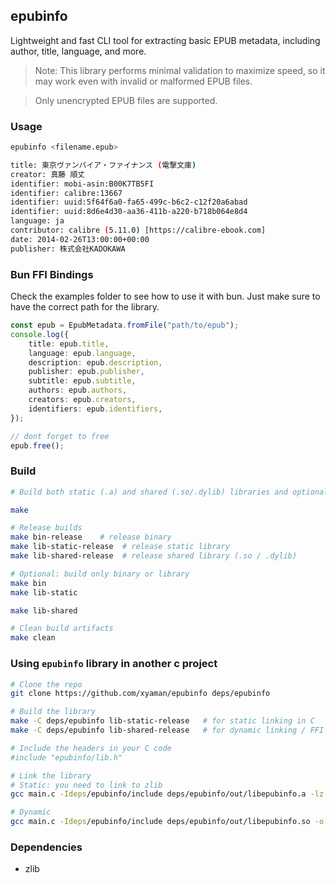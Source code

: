 ## epubinfo

Lightweight and fast CLI tool for extracting basic EPUB metadata,
including author, title, language, and more.

> Note: This library performs minimal validation to maximize speed,
> so it may work even with invalid or malformed EPUB files.

> Only unencrypted EPUB files are supported.

### Usage

```bash
epubinfo <filename.epub>

title: 東京ヴァンパイア・ファイナンス (電撃文庫)
creator: 真藤 順丈
identifier: mobi-asin:B00K7TB5FI
identifier: calibre:13667
identifier: uuid:5f64f6a0-fa65-499c-b6c2-c12f20a6abad
identifier: uuid:8d6e4d30-aa36-411b-a220-b718b064e8d4
language: ja
contributor: calibre (5.11.0) [https://calibre-ebook.com]
date: 2014-02-26T13:00:00+00:00
publisher: 株式会社KADOKAWA
```

### Bun FFI Bindings

Check the examples folder to see how to use it with bun.
Just make sure to have the correct path for the library.

```ts
const epub = EpubMetadata.fromFile("path/to/epub");
console.log({
    title: epub.title,
    language: epub.language,
    description: epub.description,
    publisher: epub.publisher,
    subtitle: epub.subtitle,
    authors: epub.authors,
    creators: epub.creators,
    identifiers: epub.identifiers,
});

// dont forget to free
epub.free();
```

### Build

```bash
# Build both static (.a) and shared (.so/.dylib) libraries and optional binary

make

# Release builds
make bin-release    # release binary
make lib-static-release  # release static library
make lib-shared-release  # release shared library (.so / .dylib)

# Optional: build only binary or library
make bin
make lib-static

make lib-shared

# Clean build artifacts
make clean
```

### Using `epubinfo` library in another c project

```bash
# Clone the repo
git clone https://github.com/xyaman/epubinfo deps/epubinfo

# Build the library
make -C deps/epubinfo lib-static-release   # for static linking in C
make -C deps/epubinfo lib-shared-release   # for dynamic linking / FFI

# Include the headers in your C code
#include "epubinfo/lib.h"

# Link the library
# Static: you need to link to zlib
gcc main.c -Ideps/epubinfo/include deps/epubinfo/out/libepubinfo.a -lz -o myapp

# Dynamic
gcc main.c -Ideps/epubinfo/include deps/epubinfo/out/libepubinfo.so -o myapp
```

### Dependencies

- zlib
